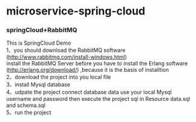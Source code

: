 # microservice-spring-cloud
### springCloud+RabbitMQ
This is SpringCloud Demo<br>
1、you should download the RabbitMQ software  (http://www.rabbitmq.com/install-windows.html)<br>
install the RabbitMQ Server before you have to install the Erlang software (http://erlang.org/download/) ,because it is the basis of installtion<br>
2、download the project into you local file<br>
3、install Mysql database<br>
4、udpate the project connect database data use your local Mysql username and password then execute the project sql in Resource data.sql and schema.sql<br>
5、run the project<br>
